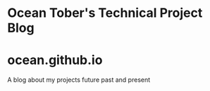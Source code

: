 # Ocean Tober's Technical Project Blog
# ocean.github.io
A blog about my projects future past and present
